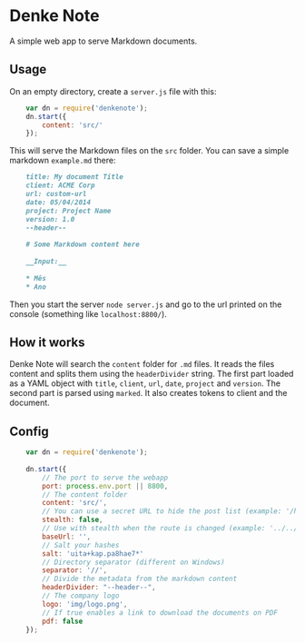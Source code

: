 # Denke Note

A simple web app to serve Markdown documents.

## Usage

On an empty directory, create a `server.js` file with this:

```js
    var dn = require('denkenote');
    dn.start({
        content: 'src/'
    });
```

This will serve the Markdown files on the `src` folder. You can save a simple markdown `example.md` there:

```markdown
    title: My document Title
    client: ACME Corp
    url: custom-url
    date: 05/04/2014
    project: Project Name
    version: 1.0
    --header--
    
    # Some Markdown content here
    
    __Input:__
    
    * Mês
    * Ano
```

Then you start the server `node server.js` and go to the url printed on the console (something like `localhost:8800/`).

## How it works

Denke Note will search the `content` folder for `.md` files. It reads the files content and splits them using the `headerDivider` string. The first part loaded as a YAML object with `title`, `client`, `url`, `date`, `project` and `version`. The second part is parsed using `marked`. It also creates tokens to client and the document.

## Config

```js
    var dn = require('denkenote');
    
    dn.start({
        // The port to serve the webapp
        port: process.env.port || 8800, 
        // The content folder
        content: 'src/', 
        // You can use a secret URL to hide the post list (example: '/hidden/path/')
        stealth: false, 
        // Use with stealth when the route is changed (example: '../../')
        baseUrl: '', 
        // Salt your hashes
        salt: 'uita+kap.pa8hae7*' 
        // Directory separator (different on Windows)
        separator: '//',
        // Divide the metadata from the markdown content 
        headerDivider: "--header--",
        // The company logo
        logo: 'img/logo.png',
        // If true enables a link to download the documents on PDF
        pdf: false
    }); 
```